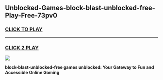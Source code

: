 
## Unblocked-Games-block-blast-unblocked-free-Play-Free-73pv0
<h3>
<a href="https://premium76.site?title=block-blast-unblocked-free&ref=23A">CLICK TO PLAY</a></h3>
<hr>

<h3>
<a href="https://premium76.site?title=block-blast-unblocked-free&ref=23A">CLICK 2 PLAY</a>
  
</h3>

<a href="https://premium76.site?title=block-blast-unblocked-free&ref=23A"><img src="https://clearcache.store/games.png"></a>


**block-blast-unblocked-free games unblocked: Your Gateway to Fun and Accessible Online Gaming**
